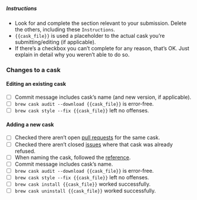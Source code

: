 ##### Instructions

- Look for and complete the section relevant to your submission. Delete the others, including these `Instructions`.
- `{{cask_file}}` is used a placeholder to the actual cask you’re submitting/editing (if applicable).
- If there’s a checkbox you can’t complete for any reason, that’s OK. Just explain in detail why you weren’t able to do so.

### Changes to a cask
#### Editing an existing cask

- [ ] Commit message includes cask’s name (and new version, if applicable).
- [ ] `brew cask audit --download {{cask_file}}` is error-free.
- [ ] `brew cask style --fix {{cask_file}}` left no offenses.

#### Adding a new cask

- [ ] Checked there aren’t open [pull requests](https://github.com/caskroom/homebrew-fonts/pulls) for the same cask.
- [ ] Checked there aren’t closed [issues](https://github.com/caskroom/homebrew-fonts/issues) where that cask was already refused.
- [ ] When naming the cask, followed the [reference](https://github.com/caskroom/homebrew-fonts/blob/master/CONTRIBUTING.md#naming-font-casks).
- [ ] Commit message includes cask’s name.
- [ ] `brew cask audit --download {{cask_file}}` is error-free.
- [ ] `brew cask style --fix {{cask_file}}` left no offenses.
- [ ] `brew cask install {{cask_file}}` worked successfully.
- [ ] `brew cask uninstall {{cask_file}}` worked successfully.
